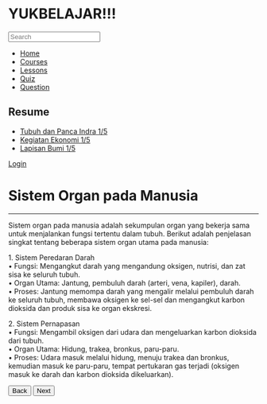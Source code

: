 <html lang="en">
<head>
    <meta charset="UTF-8">
    <meta name="viewport" content="width=device-width, initial-scale=1.0">
    <title>YukBelajar</title>
    <script src="https://cdn.tailwindcss.com"></script>
    <link rel="stylesheet" href="https://cdnjs.cloudflare.com/ajax/libs/font-awesome/5.15.3/css/all.min.css">
</head>
<body class="bg-gray-100">
    <div class="flex">
        <!-- Sidebar -->
        <div class="w-1/4 bg-white h-screen p-4">
            <h1 class="text-xl font-bold mb-4">YUKBELAJAR!!!</h1>
            <div class="relative mb-4">
                <input type="text" class="w-full p-2 border rounded" placeholder="Search">
                <i class="fas fa-search absolute top-3 right-3 text-gray-400"></i>
            </div>
            <nav class="mb-4">
                <ul>
                    <li class="mb-2"><a href="#" class="text-blue-500">Home</a></li>
                    <li class="mb-2"><a href="#" class="text-blue-500">Courses</a></li>
                    <li class="mb-2"><a href="#" class="text-blue-500">Lessons</a></li>
                    <li class="mb-2"><a href="#" class="text-blue-500">Quiz</a></li>
                    <li class="mb-2"><a href="#" class="text-blue-500">Question</a></li>
                </ul>
            </nav>
            <div>
                <h2 class="font-bold mb-2">Resume</h2>
                <ul>
                    <li class="mb-2">
                        <a href="#" class="flex justify-between items-center">
                            <span>Tubuh dan Panca Indra</span>
                            <span class="text-sm">1/5</span>
                        </a>
                        <div class="w-full bg-gray-200 h-1 rounded">
                            <div class="bg-blue-500 h-1 rounded" style="width: 10%;"></div>
                        </div>
                    </li>
                    <li class="mb-2">
                        <a href="#" class="flex justify-between items-center">
                            <span>Kegiatan Ekonomi</span>
                            <span class="text-sm">1/5</span>
                        </a>
                        <div class="w-full bg-gray-200 h-1 rounded">
                            <div class="bg-blue-500 h-1 rounded" style="width: 10%;"></div>
                        </div>
                    </li>
                    <li class="mb-2">
                        <a href="#" class="flex justify-between items-center">
                            <span>Lapisan Bumi</span>
                            <span class="text-sm">1/5</span>
                        </a>
                        <div class="w-full bg-gray-200 h-1 rounded">
                            <div class="bg-blue-500 h-1 rounded" style="width: 10%;"></div>
                        </div>
                    </li>
                </ul>
            </div>
        </div>
        <!-- Main Content -->
        <div class="w-3/4 p-8">
            <div class="flex justify-end items-center mb-4">
                <i class="fas fa-bell text-gray-500 mx-2"></i>
                <i class="fas fa-cog text-gray-500 mx-2"></i>
                <i class="fas fa-user-circle text-gray-500 mx-2"></i>
                <a href="#" class="text-blue-500">Login</a>
            </div>
            <h1 class="text-2xl font-bold mb-4">Sistem Organ pada Manusia</h1>
            <hr class="border-t-2 border-black w-16 mb-4">
            <div class="bg-gradient-to-r from-teal-200 to-blue-200 p-6 rounded-lg shadow-md">
                <p class="mb-4">
                    Sistem organ pada manusia adalah sekumpulan organ yang bekerja sama untuk menjalankan fungsi tertentu dalam tubuh. Berikut adalah penjelasan singkat tentang beberapa sistem organ utama pada manusia:
                </p>
                <p class="mb-4">
                    1. Sistem Peredaran Darah<br>
                    • Fungsi: Mengangkut darah yang mengandung oksigen, nutrisi, dan zat sisa ke seluruh tubuh.<br>
                    • Organ Utama: Jantung, pembuluh darah (arteri, vena, kapiler), darah.<br>
                    • Proses: Jantung memompa darah yang mengalir melalui pembuluh darah ke seluruh tubuh, membawa oksigen ke sel-sel dan mengangkut karbon dioksida dan produk sisa ke organ ekskresi.
                </p>
                <p>
                    2. Sistem Pernapasan<br>
                    • Fungsi: Mengambil oksigen dari udara dan mengeluarkan karbon dioksida dari tubuh.<br>
                    • Organ Utama: Hidung, trakea, bronkus, paru-paru.<br>
                    • Proses: Udara masuk melalui hidung, menuju trakea dan bronkus, kemudian masuk ke paru-paru, tempat pertukaran gas terjadi (oksigen masuk ke darah dan karbon dioksida dikeluarkan).
                </p>
                <div class="flex justify-between mt-4">
                    <button class="bg-blue-500 text-white px-4 py-2 rounded">Back</button>
                    <button class="bg-blue-500 text-white px-4 py-2 rounded">Next</button>
                </div>
            </div>
        </div>
    </div>
</body>
</html>
